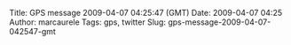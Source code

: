 Title: GPS message 2009-04-07 04:25:47 (GMT)
Date: 2009-04-07 04:25
Author: marcaurele
Tags: gps, twitter
Slug: gps-message-2009-04-07-042547-gmt

<!--break-->

<div class="gmap" id="gmap_20090406_212547">
</div>
</p>

